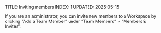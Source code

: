 TITLE: Inviting members
INDEX: 1
UPDATED: 2025-05-15

If you are an administrator, you can invite new members to a Workspace by clicking “Add a Team Member” under “Team Members” > “Members & Invites”.
